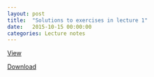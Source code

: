 ```yaml
---
layout: post
title:  "Solutions to exercises in lecture 1"
date:   2015-10-15 00:00:00
categories: Lecture notes
---
```


[View](http://nbviewer.ipython.org/github/ggorman/Introduction-to-programming-for-geoscientists/blob/master/notebook/Lecture-1-Introduction-to-programming-for-geoscientists-Solutions.ipynb)

[Download](http://raw.githubusercontent.com/ggorman/Introduction-to-programming-for-geoscientists/master/notebook/Lecture-1-Introduction-to-programming-for-geoscientists-Solutions.ipynb)

